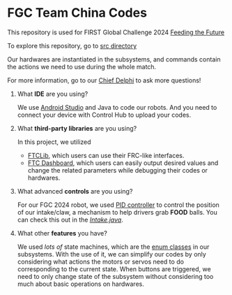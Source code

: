 # FGC Team China Codes
This repository is used for FIRST Global Challenge 2024 [Feeding the Future](https://www.youtube.com/watch?v=VoT_eVi7vQ0)

To explore this repository, go to [src directory](https://github.com/Allenyang16/FGC2024-TeamChina/tree/master/TeamCode/src/main/java/org/firstinspires/ftc/teamcode)

Our hardwares are instantiated in the subsystems, and commands contain the actions we need to use during the whole match.

For more information, go to our [Chief Delphi](https://www.chiefdelphi.com/) to ask more questions!

1. What **IDE** are you using?

   We use [Android Studio](https://ftc-docs.firstinspires.org/en/latest/programming_resources/android_studio_java/Android-Studio-Tutorial.html) and Java to code our robots. And you need to connect your device with Control Hub to upload your codes.

2. What **third-party libraries** are you using?

   In this project, we utilized
   
   + [FTCLib](https://docs.ftclib.org/ftclib), which users can use their FRC-like interfaces.
   + [FTC Dashboard](https://acmerobotics.github.io/ftc-dashboard/), which users can easily output desired values and change the related parameters while debugging their codes or hardwares.

3. What advanced **controls** are you using?

   For our FGC 2024 robot, we used [PID controller](https://docs.wpilib.org/en/stable/docs/software/advanced-controls/introduction/introduction-to-pid.html) to control the position of our intake/claw, a mechanism to help drivers grab **FOOD** balls. You can check this out in the [*Intake.java*](https://github.com/Allenyang16/FGC2024-TeamChina/blob/master/TeamCode/src/main/java/org/firstinspires/ftc/teamcode/subsystems/Intake.java).

4. What other **features** you have?

   We used *lots of* state machines, which are the [enum classes](https://www.baeldung.com/a-guide-to-java-enums) in our subsystems. With the use of it, we can simplify our codes by only considering what actions the motors or servos need to do corresponding to the current state. When buttons are triggered, we need to only change state of the subsystem without considering too much about basic operations on hardwares.
     

